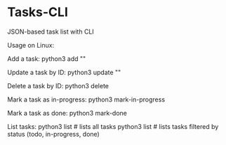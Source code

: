 # Tasks-CLI
JSON-based task list with CLI

Usage on Linux:

Add a task:
    python3 <filename> add "<description>"

Update a task by ID:
    python3 <filename> update <taskID> "<new description>"

Delete a task by ID:
    python3 <filename> delete <taskID>

Mark a task as in-progress:
    python3 <filename> mark-in-progress <taskID>

Mark a task as done:
    python3 <filename> mark-done <taskID>

List tasks:
    python3 <filename> list                # lists all tasks
    python3 <filename> list <status>       # lists tasks filtered by status (todo, in-progress, done)

